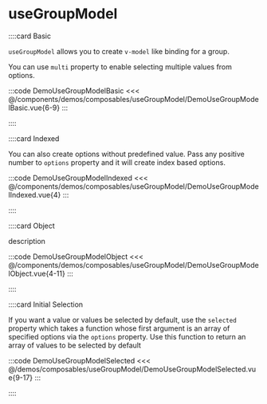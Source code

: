 # useGroupModel

<!-- 👉 Basic -->
::::card Basic

`useGroupModel` allows you to create `v-model` like binding for a group.

You can use `multi` property to enable selecting multiple values from options.

:::code DemoUseGroupModelBasic
<<< @/components/demos/composables/useGroupModel/DemoUseGroupModelBasic.vue{6-9}
:::

::::

<!-- 👉 Indexed -->
::::card Indexed

You can also create options without predefined value. Pass any positive number to `options` property and it will create index based options.

:::code DemoUseGroupModelIndexed
<<< @/components/demos/composables/useGroupModel/DemoUseGroupModelIndexed.vue{4}
:::

::::

<!-- 👉 Object -->
::::card Object

description

:::code DemoUseGroupModelObject
<<< @/components/demos/composables/useGroupModel/DemoUseGroupModelObject.vue{4-11}
:::

::::

<!-- 👉 Initial Selection -->
::::card Initial Selection

If you want a value or values be selected by default, use the `selected` property which takes a function whose first argument is an array of specified options via the `options` property. Use this function to return an array of values to be selected by default

:::code DemoUseGroupModelSelected
<<< @/demos/composables/useGroupModel/DemoUseGroupModelSelected.vue{9-17}
:::

::::
